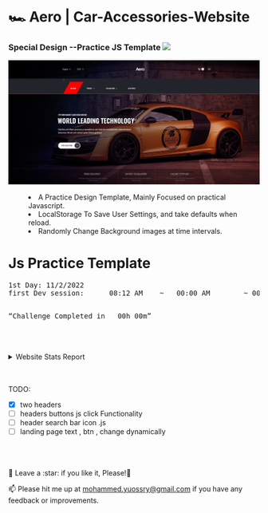 # <a>🏎️ Aero | Car-Accessories-Website</a>

<h3>Special Design --Practice JS Template <img src="https://media.giphy.com/media/O58wTsoBqBqMw/giphy.gif" width="30px" style="max-width: 100%;"></h3>

![Preview page](head.jpg)

<menu>
  <li>A Practice Design Template, Mainly Focused on practical Javascript.</li>
  <li>LocalStorage To Save User Settings, and take defaults when reload.</li>
  <li>Randomly Change Background images at time intervals.</li>

</menu>

# Js Practice Template

<pre>
1st Day: 11/2/2022
first Dev session:      08:12 AM    ~   00:00 AM        ~ 00h 00m

</pre>

<pre><q>Challenge Completed in   00h 00m</q></pre>

<br>
<br>
<br>

<details>
    <summary>Website Stats Report</summary>
    <img src="Live Stats report.jpg"/>
</details>
<br>
<br>

TODO:

- [x] two headers
- [ ] headers buttons js click Functionality
- [ ] header search bar icon .js
- [ ] landing page text , btn , change dynamically

<br>
<br>
<br>
🍬 Leave a :star:&nbsp;if you like it, Please!🤩

<br>

📫 Please hit me up at mohammed.yuossry@gmail.com if you have any feedback or improvements.
